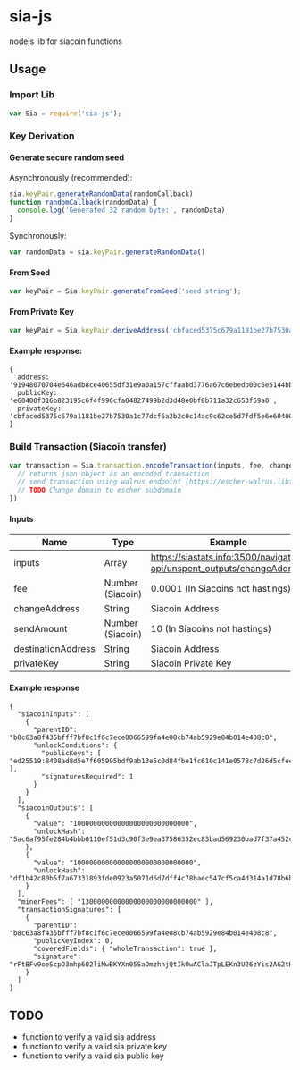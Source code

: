# sia-js
nodejs lib for siacoin functions

## Usage
### Import Lib
```js
var Sia = require('sia-js');
```
### Key Derivation
#### Generate secure random seed
Asynchronously (recommended):
```js
sia.keyPair.generateRandomData(randomCallback)
function randomCallback(randomData) {
  console.log('Generated 32 random byte:', randomData)
}
```
Synchronously:
```js
var randomData = sia.keyPair.generateRandomData()
```
#### From Seed
```js
var keyPair = Sia.keyPair.generateFromSeed('seed string');
```
#### From Private Key
```js
var keyPair = Sia.keyPair.deriveAddress('cbfaced5375c679a1181be27b7530a1c77dcf6a2b2c0c14ac9c62ce5d7fdf5e6e60400f316b823195c6f4f996cfa04827499b2d3d48e0bf8b711a32c653f59a0');
```
#### Example response:
```
{
  address: '91948070704e646adb8ce40655df31e9a0a157cffaabd3776a67c6ebedb00c6e5144bb726fda',
  publicKey: 'e60400f316b823195c6f4f996cfa04827499b2d3d48e0bf8b711a32c653f59a0',
  privateKey: 'cbfaced5375c679a1181be27b7530a1c77dcf6a2b2c0c14ac9c62ce5d7fdf5e6e60400f316b823195c6f4f996cfa04827499b2d3d48e0bf8b711a32c653f59a0'
}
```

### Build Transaction (Siacoin transfer)
```js
var transaction = Sia.transaction.encodeTransaction(inputs, fee, changeAddress, sendAmount, destinationAddress, privateKey, (transaction) => {
  // returns json object as an encoded transaction
  // send transaction using walrus endpoint (https://escher-walrus.libtechnologies.io/broadcast)
  // TODO Change domain to escher subdomain
})
```
#### Inputs
| Name                | Type             | Example                                                                   |
| ------------------- | ---------------- | ------------------------------------------------------------------------- |
| inputs              | Array            | https://siastats.info:3500/navigator-api/unspent_outputs/changeAddress    |
| fee                 | Number (Siacoin) | 0.0001 (In Siacoins not hastings)                                         |
| changeAddress       | String           | Siacoin Address                                                           |
| sendAmount          | Number (Siacoin) | 10 (In Siacoins not hastings)                                             |
| destinationAddress  | String           | Siacoin Address                                                           |
| privateKey          | String           | Siacoin Private Key                                                       |

#### Example response
```
{
  "siacoinInputs": [
    {
      "parentID": "b8c63a8f435bfff7bf8c1f6c7ece0066599fa4e08cb74ab5929e84b014e408c8",
      "unlockConditions": {
        "publicKeys": [ "ed25519:8408ad8d5e7f605995bdf9ab13e5c0d84fbe1fc610c141e0578c7d26d5cfee75" ],
        "signaturesRequired": 1
      }
    }
  ],
  "siacoinOutputs": [
    {
      "value": "10000000000000000000000000000",
      "unlockHash": "5ac6af95fe284b4bbb0110ef51d3c90f3e9ea37586352ec83bad569230bad7f37a452c0a2a2f"
    },
    {
      "value": "100000000000000000000000000000",
      "unlockHash": "df1b42c80b5f7a67331893fde0923a5071d6d7dff4c78baec547cf5ca4d314a1d78b6b1c8d42"
    }
  ],
  "minerFees": [ "13000000000000000000000000000" ],
  "transactionSignatures": [
    {
      "parentID": "b8c63a8f435bfff7bf8c1f6c7ece0066599fa4e08cb74ab5929e84b014e408c8",
      "publicKeyIndex": 0,
      "coveredFields": { "wholeTransaction": true },
      "signature": "rFtBFv9oeScpO3mhp6O2liMwBKYXn05SaOmzhhjQtIkOwAClaJTpLEKn3U26zYis2AG2tH2idWSJNZXNSVa8DQ=="
    }
  ]
}
```
## TODO
- function to verify a valid sia address
- function to verify a valid sia private key
- function to verify a valid sia public key
